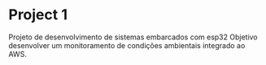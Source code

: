 # Project 1

Projeto de desenvolvimento de sistemas embarcados com esp32
Objetivo desenvolver um monitoramento de condições ambientais integrado ao AWS. 
